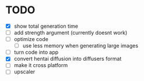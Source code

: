 # TODO

- [x] show total generation time
- [ ] add strength argument (currently doesnt work)
- [ ] optimize code
  - [ ] use less memory when generating large images
- [ ] turn code into app
- [x] convert hentai diffusion into diffusers format
- [ ] make it cross platform
- [ ] upscaler
